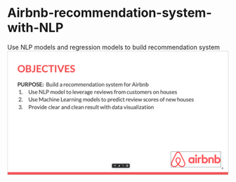 # Airbnb-recommendation-system-with-NLP
Use NLP models and regression models to build recommendation system
![alt text](https://github.com/yesbo/Airbnb-recommendation-system-with-NLP/blob/master/Output/Output%20image/objects.png)
